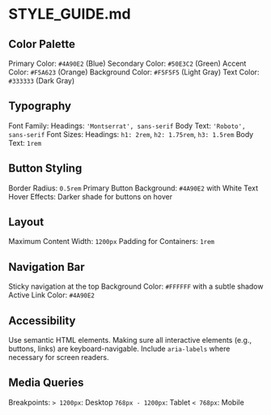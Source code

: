 # STYLE_GUIDE.md

## Color Palette

Primary Color: `#4A90E2` (Blue)
Secondary Color: `#50E3C2` (Green)
Accent Color: `#F5A623` (Orange)
Background Color: `#F5F5F5` (Light Gray)
Text Color: `#333333` (Dark Gray)

## Typography

Font Family:
Headings: `'Montserrat', sans-serif`
Body Text: `'Roboto', sans-serif`
Font Sizes:
Headings: `h1: 2rem`, `h2: 1.75rem`, `h3: 1.5rem`
Body Text: `1rem`

## Button Styling

Border Radius: `0.5rem`
Primary Button Background: `#4A90E2` with White Text
Hover Effects: Darker shade for buttons on hover

## Layout

Maximum Content Width: `1200px`
Padding for Containers: `1rem`

## Navigation Bar

Sticky navigation at the top
Background Color: `#FFFFFF` with a subtle shadow
Active Link Color: `#4A90E2`

## Accessibility

Use semantic HTML elements.
Making sure all interactive elements (e.g., buttons, links) are keyboard-navigable.
Include `aria-labels` where necessary for screen readers.

## Media Queries

Breakpoints:
`> 1200px`: Desktop
`768px - 1200px`: Tablet
`< 768px`: Mobile
